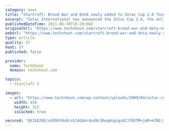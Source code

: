 ```yaml
---
category: news
title: "StarCraft: Brood War and DotA newly added to Zotac Cup 2.0 Tournament"
excerpt: "Zotac International has announced the Zotac Cup 2.0, the online gaming tournament newly added with the StarCraft: Brood War and DotA (Defense of the"
publishedDateTime: 2021-06-30T18:29:00Z
originalUrl: "https://www.techshout.com/starcraft-brood-war-and-dota-newly-added-to-zotac-cup-20-tournament/"
webUrl: "https://www.techshout.com/starcraft-brood-war-and-dota-newly-added-to-zotac-cup-20-tournament/"
type: article
quality: 37
heat: 37
published: false

provider:
  name: TechShout
  domain: techshout.com

topics:
  - StarCraft 2

images:
  - url: "https://www.techshout.com/wp-content/uploads/2009/04/zotac-cup-2-tournament.jpg"
    width: 450
    height: 312
    isCached: true

secured: "8X31E2OE/xGPOhfdoQrxSlAGOer4vd9c3ReqmGqiquUCJfO5TM+jmR+m7NI/3zrv2098Bx1Ygw3l/nij/w4Sx3noOvvqjPJMBQglBaE3+2PshVNZ4cZVNES3wnDKGDkHzeRTfukM0QH59ATwx/AzjcNPuqFvi3kJbpH5WlRtrhwwrby+MTmTKYF03gAsMNTCT/Hu035rd4iTOiLMICqXOFS/mHW0TpzwfSSYTx9n3cIGx7wBNCFQO4kvMMOMOVk2FVIQOBVFt2QXI9T484zm/rg5Zil8Dxdoohr36oHkF5vkPe0DA1IaKEeer1i1XqIUQzUv8LapifP/x/PLkLsLCGc1ct13LyDt4HSKhvUsR0o=;iAcsDfBVY4Xc+yh/X8171Q=="
---
```


